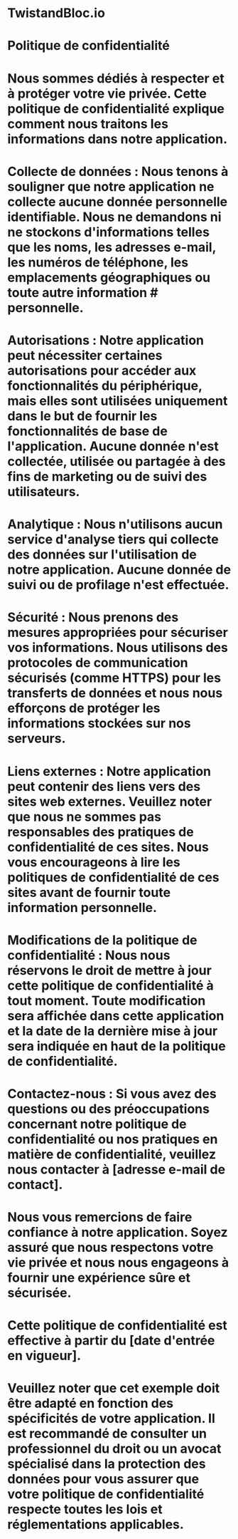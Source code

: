# TwistandBloc.io

# Politique de confidentialité

# Nous sommes dédiés à respecter et à protéger votre vie privée. Cette politique de confidentialité explique comment nous traitons les informations dans notre application.

# Collecte de données : Nous tenons à souligner que notre application ne collecte aucune donnée personnelle identifiable. Nous ne demandons ni ne stockons d'informations telles que les noms, les adresses e-mail, les numéros de téléphone, les emplacements géographiques ou toute autre information # personnelle.

# Autorisations : Notre application peut nécessiter certaines autorisations pour accéder aux fonctionnalités du périphérique, mais elles sont utilisées uniquement dans le but de fournir les fonctionnalités de base de l'application. Aucune donnée n'est collectée, utilisée ou partagée à des fins de marketing ou de suivi des utilisateurs.

# Analytique : Nous n'utilisons aucun service d'analyse tiers qui collecte des données sur l'utilisation de notre application. Aucune donnée de suivi ou de profilage n'est effectuée.

# Sécurité : Nous prenons des mesures appropriées pour sécuriser vos informations. Nous utilisons des protocoles de communication sécurisés (comme HTTPS) pour les transferts de données et nous nous efforçons de protéger les informations stockées sur nos serveurs.

# Liens externes : Notre application peut contenir des liens vers des sites web externes. Veuillez noter que nous ne sommes pas responsables des pratiques de confidentialité de ces sites. Nous vous encourageons à lire les politiques de confidentialité de ces sites avant de fournir toute information  personnelle.

# Modifications de la politique de confidentialité : Nous nous réservons le droit de mettre à jour cette politique de confidentialité à tout moment. Toute modification sera affichée dans cette application et la date de la dernière mise à jour sera indiquée en haut de la politique de confidentialité.

# Contactez-nous : Si vous avez des questions ou des préoccupations concernant notre politique de confidentialité ou nos pratiques en matière de confidentialité, veuillez nous contacter à [adresse e-mail de contact].

# Nous vous remercions de faire confiance à notre application. Soyez assuré que nous respectons votre vie privée et nous nous engageons à fournir une expérience sûre et sécurisée.

# Cette politique de confidentialité est effective à partir du [date d'entrée en vigueur].

# Veuillez noter que cet exemple doit être adapté en fonction des spécificités de votre application. Il est recommandé de consulter un professionnel du droit ou un avocat spécialisé dans la protection des données pour vous assurer que votre politique de confidentialité respecte toutes les lois et réglementations applicables.
